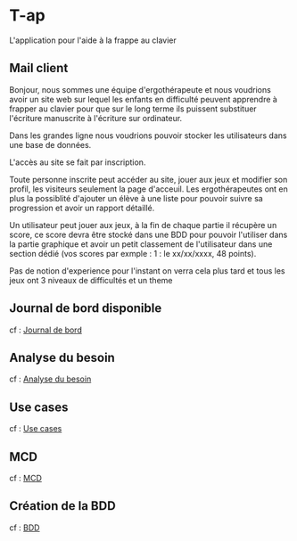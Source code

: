 # T-ap

L'application pour l'aide à la frappe au clavier

## Mail client

Bonjour, nous sommes une équipe d'ergothérapeute et nous voudrions avoir un site web sur lequel les enfants en difficulté peuvent apprendre à frapper au clavier pour que sur le long terme ils puissent substituer l'écriture manuscrite à l'écriture sur ordinateur.

Dans les grandes ligne nous voudrions pouvoir stocker les utilisateurs dans une base de données.

L'accès au site se fait par inscription.

Toute personne inscrite peut accéder au site, jouer aux jeux et modifier son profil, les visiteurs seulement la page d'acceuil. Les ergothérapeutes ont en plus la possiblité d'ajouter un élève à une liste pour pouvoir suivre sa progression et avoir un rapport détaillé.

Un utilisateur peut jouer aux jeux, à la fin de chaque partie il récupère un score, ce score devra être stocké dans une BDD pour pouvoir l'utiliser dans la partie graphique et avoir un petit classement de l'utilisateur dans une section dédié (vos scores par exmple : 1 : le xx/xx/xxxx, 48 points).

Pas de notion d'experience pour l'instant on verra cela plus tard et tous les jeux ont 3 niveaux de difficultés et un theme

## Journal de bord disponible

cf : [Journal de bord](./doc/journalDeBord.md)

## Analyse du besoin

cf : [Analyse du besoin](./doc/analyses.md)

## Use cases

cf : [Use cases](./doc/use_cases.md)

## MCD

cf : [MCD](./doc/MCD.md)

## Création de la BDD 

cf : [BDD](./DB)